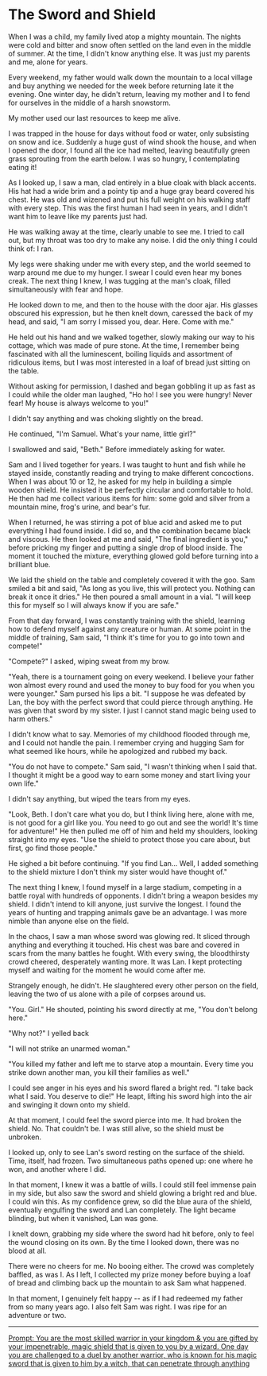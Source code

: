 # The Sword and Shield

When I was a child, my family lived atop a mighty mountain. The nights were cold and bitter and snow often settled on the land even in the middle of summer. At the time, I didn't know anything else. It was just my parents and me, alone for years. 

Every weekend, my father would walk down the mountain to a local village and buy anything we needed for the week before returning late it the evening. One winter day, he didn't return, leaving my mother and I to fend for ourselves in the middle of a harsh snowstorm.

My mother used our last resources to keep me alive.

I was trapped in the house for days without food or water, only subsisting on snow and ice. Suddenly a huge gust of wind shook the house, and when I opened the door, I found all the ice had melted, leaving beautifully green grass sprouting from the earth below. I was so hungry, I contemplating eating it!

As I looked up, I saw a man, clad entirely in a blue cloak with black accents. His hat had a wide brim and a pointy tip and a huge gray beard covered his chest. He was old and wizened and put his full weight on his walking staff with every step. This was the first human I had seen in years, and I didn't want him to leave like my parents just had.

He was walking away at the time, clearly unable to see me. I tried to call out, but my throat was too dry to make any noise. I did the only thing I could think of: I ran.

My legs were shaking under me with every step, and the world seemed to warp around me due to my hunger. I swear I could even hear my bones creak. The next thing I knew, I was tugging at the man's cloak, filled simultaneously with fear and hope.

He looked down to me, and then to the house with the door ajar. His glasses obscured his expression, but he then knelt down, caressed the back of my head, and said, "I am sorry I missed you, dear. Here. Come with me."

He held out his hand and we walked together, slowly making our way to his cottage, which was made of pure stone. At the time, I remember being fascinated with all the luminescent, boiling liquids and assortment of ridiculous items, but I was most interested in a loaf of bread just sitting on the table.

Without asking for permission, I dashed and began gobbling it up as fast as I could while the older man laughed, "Ho ho! I see you were hungry! Never fear! My house is always welcome to you!"

I didn't say anything and was choking slightly on the bread.

He continued, "I'm Samuel. What's your name, little girl?"

I swallowed and said, "Beth." Before immediately asking for water.

Sam and I lived together for years. I was taught to hunt and fish while he stayed inside, constantly reading and trying to make different concoctions. When I was about 10 or 12, he asked for my help in building a simple wooden shield. He insisted it be perfectly circular and comfortable to hold. He then had me collect various items for him: some gold and silver from a mountain mine, frog's urine, and bear's fur.

When I returned, he was stirring a pot of blue acid and asked me to put everything I had found inside. I did so, and the combination became black and viscous. He then looked at me and said, "The final ingredient is you," before pricking my finger and putting a single drop of blood inside. The moment it touched the mixture, everything glowed gold before turning into a brilliant blue.

We laid the shield on the table and completely covered it with the goo. Sam smiled a bit and said, "As long as you live, this will protect you. Nothing can break it once it dries." He then poured a small amount in a vial. "I will keep this for myself so I will always know if you are safe."

From that day forward, I was constantly training with the shield, learning how to defend myself against any creature or human. At some point in the middle of training, Sam said, "I think it's time for you to go into town and compete!"

"Compete?" I asked, wiping sweat from my brow.

"Yeah, there is a tournament going on every weekend. I believe your father won almost every round and used the money to buy food for you when you were younger." Sam pursed his lips a bit. "I suppose he was defeated by Lan, the boy with the perfect sword that could pierce through anything. He was given that sword by my sister. I just I cannot stand magic being used to harm others."

I didn't know what to say. Memories of my childhood flooded through me, and I could not handle the pain. I remember crying and hugging Sam for what seemed like hours, while he apologized and rubbed my back.

"You do not have to compete." Sam said, "I wasn't thinking when I said that. I thought it might be a good way to earn some money and start living your own life."

I didn't say anything, but wiped the tears from my eyes.

"Look, Beth. I don't care what you do, but I think living here, alone with me, is not good for a girl like you. You need to go out and see the world! It's time for adventure!" He then pulled me off of him and held my shoulders, looking straight into my eyes. "Use the shield to protect those you care about, but first, go find those people."

He sighed a bit before continuing. "If you find Lan... Well, I added something to the shield mixture I don't think my sister would have thought of."

The next thing I knew, I found myself in a large stadium, competing in a battle royal with hundreds of opponents. I didn't bring a weapon besides my shield. I didn't intend to kill anyone, just survive the longest. I found the years of hunting and trapping animals gave be an advantage. I was more nimble than anyone else on the field.

In the chaos, I saw a man whose sword was glowing red. It sliced through anything and everything it touched. His chest was bare and covered in scars from the many battles he fought. With every swing, the bloodthirsty crowd cheered, desperately wanting more. It was Lan. I kept protecting myself and waiting for the moment he would come after me.

Strangely enough, he didn't. He slaughtered every other person on the field, leaving the two of us alone with a pile of corpses around us.

"You. Girl." He shouted, pointing his sword directly at me, "You don't belong here."

"Why not?" I yelled back

"I will not strike an unarmed woman."

"You killed my father and left me to starve atop a mountain. Every time you strike down another man, you kill their families as well."

I could see anger in his eyes and his sword flared a bright red. "I take back what I said. You deserve to die!" He leapt, lifting his sword high into the air and swinging it down onto my shield.

At that moment, I could feel the sword pierce into me. It had broken the shield. No. That couldn't be. I was still alive, so the shield must be unbroken.

I looked up, only to see Lan's sword resting on the surface of the shield. Time, itself, had frozen. Two simultaneous paths opened up: one where he won, and another where I did.

In that moment, I knew it was a battle of wills. I could still feel immense pain in my side, but also saw the sword and shield glowing a bright red and blue. I could win this. As my confidence grew, so did the blue aura of the shield, eventually engulfing the sword and Lan completely. The light became blinding, but when it vanished, Lan was gone.

I knelt down, grabbing my side where the sword had hit before, only to feel the wound closing on its own. By the time I looked down, there was no blood at all.

There were no cheers for me. No booing either. The crowd was completely baffled, as was I. As I left, I collected my prize money before buying a loaf of bread and climbing back up the mountain to ask Sam what happened.

In that moment, I genuinely felt happy -- as if I had redeemed my father from so many years ago. I also felt Sam was right. I was ripe for an adventure or two.

---

[Prompt: You are the most skilled warrior in your kingdom & you are gifted by your impenetrable, magic shield that is given to you by a wizard. One day you are challenged to a duel by another warrior, who is known for his magic sword that is given to him by a witch, that can penetrate through anything](https://www.reddit.com/r/WritingPrompts/comments/hm8fei/wp_you_are_the_most_skilled_warrior_in_your/fx4262r/)
